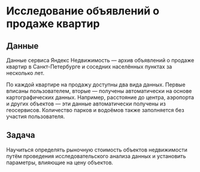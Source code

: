 # Исследование объявлений о продаже квартир


## Данные

Данные сервиса Яндекс Недвижимость — архив объявлений о продаже квартир в Санкт-Петербурге и соседних населённых пунктах за несколько лет.

По каждой квартире на продажу доступны два вида данных. Первые вписаны пользователем, вторые — получены автоматически на основе картографических данных. Например, расстояние до центра, аэропорта и других объектов — эти данные автоматически получены из геосервисов. Количество парков и водоёмов также заполняется без участия пользователя.

## Задача

Научиться определять рыночную стоимость объектов недвижимости путём проведения исследовательского анализа данных и установить параметры, влияющие на цену объектов. 



